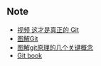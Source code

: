 ## Note

- [视频 这才是真正的 Git](https://www.bilibili.com/video/av77252063)
- [图解Git](https://marklodato.github.io/visual-git-guide/index-zh-cn.html)
- [图解git原理的几个关键概念](https://tonybai.com/2020/04/07/illustrated-tale-of-git-internal-key-concepts/)
- [Git book](https://git-scm.com/book/zh/v2/)

